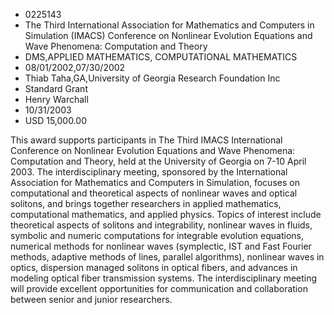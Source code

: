 
* 0225143
* The Third International Association for Mathematics and Computers in Simulation (IMACS) Conference on Nonlinear Evolution Equations and Wave Phenomena: Computation and Theory
* DMS,APPLIED MATHEMATICS, COMPUTATIONAL MATHEMATICS
* 08/01/2002,07/30/2002
* Thiab Taha,GA,University of Georgia Research Foundation Inc
* Standard Grant
* Henry Warchall
* 10/31/2003
* USD 15,000.00

This award supports participants in The Third IMACS International Conference on
Nonlinear Evolution Equations and Wave Phenomena: Computation and Theory, held
at the University of Georgia on 7-10 April 2003. The interdisciplinary meeting,
sponsored by the International Association for Mathematics and Computers in
Simulation, focuses on computational and theoretical aspects of nonlinear waves
and optical solitons, and brings together researchers in applied mathematics,
computational mathematics, and applied physics. Topics of interest include
theoretical aspects of solitons and integrability, nonlinear waves in fluids,
symbolic and numeric computations for integrable evolution equations, numerical
methods for nonlinear waves (symplectic, IST and Fast Fourier methods, adaptive
methods of lines, parallel algorithms), nonlinear waves in optics, dispersion
managed solitons in optical fibers, and advances in modeling optical fiber
transmission systems. The interdisciplinary meeting will provide excellent
opportunities for communication and collaboration between senior and junior
researchers.
